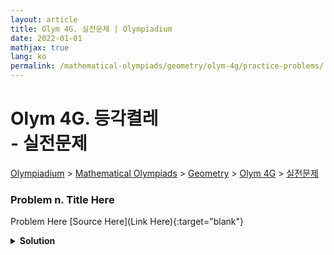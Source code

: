 ```yaml
---
layout: article
title: Olym 4G. 실전문제 | Olympiadium
date: 2022-01-01
mathjax: true
lang: ko
permalink: /mathematical-olympiads/geometry/olym-4g/practice-problems/
---
```

# Olym 4G. 등각켤레 <br> <ssup> - 실전문제</ssup>

<a href="{{ site.homeurl }}">Olympiadium</a> > <a href="{{ site.homeurl }}mathematical-olympiads/">Mathematical Olympiads</a> > <a href="{{ site.homeurl }}mathematical-olympiads/geometry/">Geometry</a> > <a href="{{ site.homeurl }}mathematical-olympiads/geometry/olym-4g/">Olym 4G</a> > <a href="{{ site.homeurl }}mathematical-olympiads/geometry/olym-4g/practice-problems/">실전문제</a>

### Problem n. Title Here
<blueboard> Problem Here </blueboard>
[Source Here](Link Here){:target="blank"}
<pinkborder><details>
<summary><b>Solution</b></summary>
Solution Here. 
</details></pinkborder>